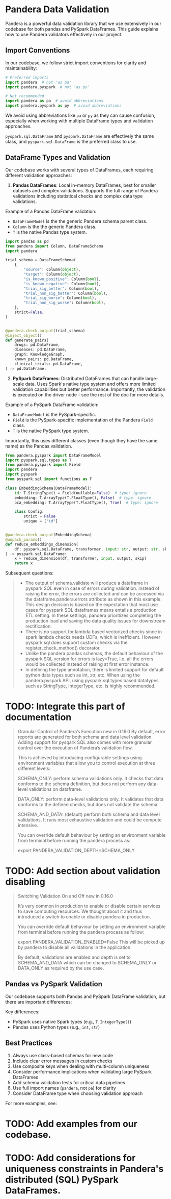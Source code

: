 # Pandera Data Validation

Pandera is a powerful data validation library that we use extensively in our codebase for both pandas and PySpark DataFrames. This guide explains how to use Pandera validators effectively in our project.

## Import Conventions

In our codebase, we follow strict import conventions for clarity and maintainability:

```python
# Preferred imports
import pandera  # not 'as pa'
import pandera.pyspark  # not 'as py'

# Not recommended
import pandera as pa  # avoid abbreviations
import pandera.pyspark as py  # avoid abbreviations
```

We avoid using abbreviations like `pa` or `py` as they can cause confusion, especially when working with multiple DataFrame types and validation approaches.

`pyspark.sql.DataFrame` and `pyspark.DataFrame` are effectively the same class, and `pyspark.sql.DataFrame` is the preferred class to use.

## DataFrame Types and Validation

Our codebase works with several types of DataFrames, each requiring different validation approaches:


1. **Pandas DataFrames**: Local in-memory DataFrames, best for smaller datasets and complex validations. Supports the full range of Pandera validations including statistical checks and complex data type validations.

Example of a Pandas DataFrame validation:

- `DataFrameModel` is the the generic Pandera schema parent class.
- `Column` is the the generic Pandera class.
- `T` is the native Pandas type system.


```python
import pandas as pd
from pandera import Column, DataFrameSchema
import pandera

trial_schema = DataFrameSchema(
    {
        "source": Column(object),
        "target": Column(object),
        "is_known_positive": Column(bool),
        "is_known_negative": Column(bool),
        "trial_sig_better": Column(bool),
        "trial_non_sig_better": Column(bool),
        "trial_sig_worse": Column(bool),
        "trial_non_sig_worse": Column(bool),
    },
    strict=False,
)


@pandera.check_output(trial_schema)
@inject_object()
def generate_pairs(
    drugs: pd.DataFrame,
    diseases: pd.DataFrame,
    graph: KnowledgeGraph,
    known_pairs: pd.DataFrame,
    clinical_trials: pd.DataFrame,
) -> pd.DataFrame:

```

2. **PySpark DataFrames**: Distributed DataFrames that can handle large-scale data. Uses Spark's native type system and offers more limited validation capabilities but better performance. Importantly, the validation is executed on the driver node - see the rest of the doc for more details.

Example of a PySpark DataFrame validation:

- `DataFrameModel` is the PySpark-specific.
- `Field` is the PySpark-specific implementation of the Pandera `Field` class.
- `T` is the native PySpark type system.

Importantly, this uses different classes (even though they have the same name) as the Pandas validation.

```python
from pandera.pyspark import DataFrameModel
import pyspark.sql.types as T
from pandera.pyspark import Field
import pandera
import pyspark
from pyspark.sql import functions as F

class EmbeddingSchema(DataFrameModel):
    id: T.StringType() = Field(nullable=False)  # type: ignore
    embedding: T.ArrayType(T.FloatType(), False)  # type: ignore
    pca_embedding: T.ArrayType(T.FloatType(), True)  # type: ignore

    class Config:
        strict = False
        unique = ["id"]


@pandera.check_output(EmbeddingSchema)
@unpack_params()
def reduce_embeddings_dimension(
    df: pyspark.sql.DataFrame, transformer, input: str, output: str, skip: bool
) -> pyspark.sql.DataFrame:
    x = reduce_dimension(df, transformer, input, output, skip)
    return x
```


Subsequent questions:
> - The output of schema.validate will produce a dataframe in pyspark SQL even in case of errors during validation. Instead of raising the error, the errors are collected and can be accessed via the dataframe.pandera.errors attribute as shown in this example. This design decision is based on the expectation that most use cases for pyspark SQL dataframes means entails a production ETL setting. In these settings, pandera prioritizes completing the production load and saving the data quality issues for downstream rectification.
> - There is no support for lambda based vectorized checks since in spark lambda checks needs UDFs, which is inefficient. However pyspark sql does support custom checks via the register_check_method() decorator.
> - Unlike the pandera pandas schemas, the default behaviour of the pyspark SQL version for errors is lazy=True, i.e. all the errors would be collected instead of raising at first error instance.
> - In defining the type annotation, there is limited support for default python data types such as int, str, etc. When using the pandera.pyspark API, using pyspark.sql.types based datatypes such as StringType, IntegerType, etc. is highly recommended.



# TODO: Integrate this part of documentation

> Granular Control of Pandera’s Execution
> new in 0.16.0
> By default, error reports are generated for both schema and data level validation. Adding support for pysqark SQL also comes with more granular control over the execution of Pandera’s validation flow.
> 
> This is achieved by introducing configurable settings using environment variables that allow you to control execution at three different levels:
>
>SCHEMA_ONLY: perform schema validations only. It checks that data conforms to the schema definition, but does not perform any data-level validations on dataframe.
>
>DATA_ONLY: perform data-level validations only. It validates that data conforms to the defined checks, but does not validate the schema.
>
>SCHEMA_AND_DATA: (default) perform both schema and data level validations. It runs most exhaustive validation and could be compute intensive.
>
>You can override default behaviour by setting an environment variable from terminal before running the pandera process as:
>
>export PANDERA_VALIDATION_DEPTH=SCHEMA_ONLY

# TODO: Add section about validation disabling 

> Switching Validation On and Off
> new in 0.16.0
> 
> It’s very common in production to enable or disable certain services to save computing resources. We thought about it and thus introduced a switch to enable or disable pandera in production.
> 
> You can override default behaviour by setting an environment variable from terminal before running the pandera process as follow:
> 
> export PANDERA_VALIDATION_ENABLED=False
> This will be picked up by pandera to disable all validations in the application.
> 
> By default, validations are enabled and depth is set to SCHEMA_AND_DATA which can be changed to SCHEMA_ONLY or DATA_ONLY as required by the use case.



## Pandas vs PySpark Validation

Our codebase supports both Pandas and PySpark DataFrame validation, but there are important differences:

Key differences:
- PySpark uses native Spark types (e.g., `T.IntegerType()`)
- Pandas uses Python types (e.g., `int`, `str`)

## Best Practices

1. Always use class-based schemas for new code
2. Include clear error messages in custom checks
3. Use composite keys when dealing with multi-column uniqueness
4. Consider performance implications when validating large PySpark DataFrames
5. Add schema validation tests for critical data pipelines
6. Use full import names (`pandera`, not `pa`) for clarity
7. Consider DataFrame type when choosing validation approach

For more examples, see:
# TODO: Add examples from our codebase.

# TODO: Add considerations for uniqueness constraints in Pandera's distributed (SQL) PySpark DataFrames.
